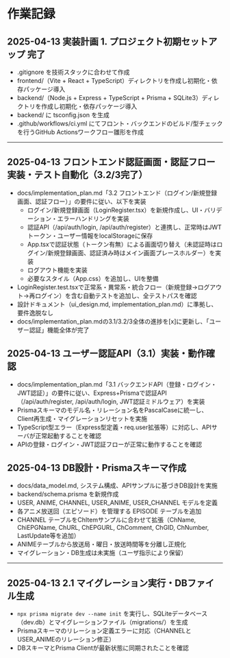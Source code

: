 # 作業記録

## 2025-04-13 実装計画 1. プロジェクト初期セットアップ 完了

- .gitignore を技術スタックに合わせて作成
- frontend/（Vite + React + TypeScript）ディレクトリを作成し初期化・依存パッケージ導入
- backend/（Node.js + Express + TypeScript + Prisma + SQLite3）ディレクトリを作成し初期化・依存パッケージ導入
- backend/ に tsconfig.json を生成
- .github/workflows/ci.yml にてフロント・バックエンドのビルド/型チェックを行うGitHub Actionsワークフロー雛形を作成

---

## 2025-04-13 フロントエンド認証画面・認証フロー実装・テスト自動化（3.2/3完了）

- docs/implementation_plan.md「3.2 フロントエンド（ログイン/新規登録画面、認証フロー）」の要件に従い、以下を実装
  - ログイン/新規登録画面（LoginRegister.tsx）を新規作成し、UI・バリデーション・エラーハンドリングを実装
  - 認証API（/api/auth/login, /api/auth/register）と連携し、正常時はJWTトークン・ユーザー情報をlocalStorageに保存
  - App.tsxで認証状態（トークン有無）による画面切り替え（未認証時はログイン/新規登録画面、認証済み時はメイン画面プレースホルダー）を実装
  - ログアウト機能を実装
  - 必要なスタイル（App.css）を追加し、UIを整備
- LoginRegister.test.tsxで正常系・異常系・統合フロー（新規登録→ログアウト→再ログイン）を含む自動テストを追加し、全テストパスを確認
- 設計ドキュメント（ui_design.md, implementation_plan.md）に準拠し、要件逸脱なし
- docs/implementation_plan.mdの3.1/3.2/3全体の進捗を[x]に更新し、「ユーザー認証」機能全体が完了

## 2025-04-13 ユーザー認証API（3.1）実装・動作確認

- docs/implementation_plan.md「3.1 バックエンドAPI（登録・ログイン・JWT認証）」の要件に従い、Express+Prismaで認証API（/api/auth/register, /api/auth/login, JWT認証ミドルウェア）を実装
- Prismaスキーマのモデル名・リレーション名をPascalCaseに統一し、Client再生成・マイグレーションリセットを実施
- TypeScript型エラー（Express型定義・req.user拡張等）に対応し、APIサーバが正常起動することを確認
- APIの登録・ログイン・JWT認証フローが正常に動作することを確認

## 2025-04-13 DB設計・Prismaスキーマ作成

- docs/data_model.md, システム構成、APIサンプルに基づきDB設計を実施
- backend/schema.prisma を新規作成
- USER, ANIME, CHANNEL, USER_ANIME, USER_CHANNEL モデルを定義
- 各アニメ放送回（エピソード）を管理する EPISODE テーブルを追加
- CHANNEL テーブルをChItemサンプルに合わせて拡張（ChName, ChiEPGName, ChURL, ChEPGURL, ChComment, ChGID, ChNumber, LastUpdate等を追加）
- ANIMEテーブルから放送局・曜日・放送時間等を分離し正規化
- マイグレーション・DB生成は未実施（ユーザ指示により保留）

---

## 2025-04-13 2.1 マイグレーション実行・DBファイル生成

- `npx prisma migrate dev --name init` を実行し、SQLiteデータベース（dev.db）とマイグレーションファイル（migrations/）を生成
- Prismaスキーマのリレーション定義エラーに対応（CHANNELとUSER_ANIMEのリレーション修正）
- DBスキーマとPrisma Clientが最新状態に同期されたことを確認
